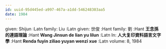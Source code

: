 ```yaml
---
id: uuid-95d445ed-a997-467a-a1dd-546248303aa5
date: 1984
---
```


given: Shijun :Latn
family: Liu :Latn
given: 世俊 :Hant
family: 劉 :Hant
**王念孫的連語理論** :Hant
**Wang Jinsun de lian yu lilun** :Latn
In: 
**人大复印資料語言文字學** :Hant
**Renda fuyin ziliao yuyan wenzi xue** :Latn
volume: 8, 1984
